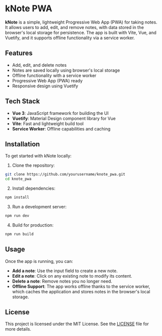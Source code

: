 # kNote PWA

**kNote** is a simple, lightweight Progressive Web App (PWA) for taking notes. It allows users to add, edit, and remove notes, with data stored in the browser's local storage for persistence. The app is built with Vite, Vue, and Vuetify, and it supports offline functionality via a service worker.

## Features

- Add, edit, and delete notes
- Notes are saved locally using browser's local storage
- Offline functionality with a service worker
- Progressive Web App (PWA) ready
- Responsive design using Vuetify

## Tech Stack

- **Vue 3**: JavaScript framework for building the UI
- **Vuetify**: Material Design component library for Vue
- **Vite**: Fast and lightweight build tool
- **Service Worker**: Offline capabilities and caching

## Installation

To get started with kNote locally:

1. Clone the repository:

```bash
git clone https://github.com/yourusername/knote_pwa.git
cd knote_pwa
```

2. Install dependencies:

```bash
npm install
```

3. Run a development server:

```bash
npm run dev
```

4. Build for production:

```bash
npm run build
```

## Usage

Once the app is running, you can:

- **Add a note**: Use the input field to create a new note.
- **Edit a note**: Click on any existing note to modify its content.
- **Delete a note**: Remove notes you no longer need.
- **Offline Support**: The app works offline thanks to the service worker, which caches the application and stores notes in the browser's local storage.

## License

This project is licensed under the MIT License. See the [LICENSE](./LICENSE) file for more details.